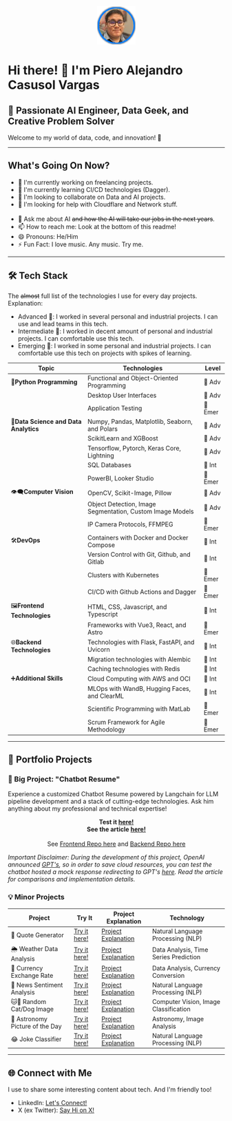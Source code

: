 <p align="center">
  <img src="assets/profile.png" alt="Piero Casusol">
</p>

# Hi there! 👋 I'm Piero Alejandro Casusol Vargas

## 🚀 Passionate AI Engineer, Data Geek, and Creative Problem Solver

Welcome to my world of data, code, and innovation! 🌟

___

## What's Going On Now?

- 🔭 I'm currently working on freelancing projects.
- 🌱 I'm currently learning CI/CD technologies (Dagger).
- 👯 I'm looking to collaborate on Data and AI projects.
- 🤔 I'm looking for help with Cloudflare and Network stuff.
<br><br>
- 💬 Ask me about AI ~~and how the AI will take our jobs in the next years~~.
- 📫 How to reach me: Look at the bottom of this readme!
- 😄 Pronouns: He/Him
- ⚡ Fun Fact: I love music. Any music. Try me.

___

## 🛠️ Tech Stack
The ~~almost~~ full list of the technologies I use for every day projects. Explanation:

- Advanced 🚀: I worked in several personal and industrial projects. I can use and lead teams in this tech.
- Intermediate 🧐: I worked in decent amount of personal and industrial projects. I can comfortable use this tech.
- Emerging 🌱: I worked in some personal and industrial projects. I can comfortable use this tech on projects with spikes of learning.

| Topic| Technologies | Level |
|----------------------------------|------------------------------------------------------------|--------------------|
| 🐍**Python Programming**|Functional and Object-Oriented Programming|🚀 Adv|
||Desktop User Interfaces|🚀 Adv|
||Application Testing|🌱 Emer|
|🧪**Data Science and Data Analytics**|Numpy, Pandas, Matplotlib, Seaborn, and Polars|🚀 Adv|
||ScikitLearn and XGBoost|🚀 Adv|
||Tensorflow, Pytorch, Keras Core, Lightning|🚀 Adv|
||SQL Databases|🧐 Int|
||PowerBI, Looker Studio|🌱 Emer|
|👁‍🗨**Computer Vision**|OpenCV, Scikit-Image, Pillow|🚀 Adv|
||Object Detection, Image Segmentation, Custom Image Models|🚀 Adv|
||IP Camera Protocols, FFMPEG|🌱 Emer|
|🛠️**DevOps**|Containers with Docker and Docker Compose|🧐 Int|
||Version Control with Git, Github, and Gitlab|🧐 Int|
||Clusters with Kubernetes|🌱 Emer|
||CI/CD with Github Actions and Dagger|🌱 Emer|
|🖼️**Frontend Technologies**|HTML, CSS, Javascript, and Typescript|🧐 Int|
||Frameworks with Vue3, React, and Astro|🌱 Emer|
|🌐**Backend Technologies**|Technologies with Flask, FastAPI, and Uvicorn|🧐 Int|
||Migration technologies with Alembic|🧐 Int|
||Caching technologies with Redis|🧐 Int|
|➕**Additional Skills**|Cloud Computing with AWS and OCI|🧐 Int|
||MLOps with WandB, Hugging Faces, and ClearML|🧐 Int|
||Scientific Programming with MatLab|🌱 Emer|
||Scrum Framework for Agile Methodology|🌱 Emer|

___
## 🎨 Portfolio Projects

### 💼 Big Project: "Chatbot Resume"
Experience a customized Chatbot Resume powered by Langchain for LLM pipeline development and a stack of cutting-edge technologies. Ask him anything about my professional and technical expertise!

<p align="center">
<strong>Test it <a href="https://chatapp.intautomation.net">here!</a></strong>
<br>
<strong>See the article <a href="#">here!</a></strong>
<br>
<br>
See <a href="https://github.com/IA-PieroCV/chatresume-frontend">Frontend Repo here</a> and <a href="https://github.com/IA-PieroCV/chatresume-backend">Backend Repo here</a>
</p>

*Important Disclaimer: During the development of this project, OpenAI announced [GPT's](https://openai.com/blog/introducing-gpts), so in order to save cloud resources, you can test the chatbot hosted a mock response redirecting to GPT's [here](https://chat.openai.com/g/g-oK5Dh6p5x-pierocv-chat-resume). Read the article for comparisons and implementation details.*

### 💡 Minor Projects

| Project                     | Try It                                          | Project Explanation                       | Technology                              |
|-----------------------------|----------------------------------------------------|--------------------------------------------|-----------------------------------------|
| 📜 Quote Generator             | [Try it here!](#)                                   | [Project Explanation](#)                  | Natural Language Processing (NLP)     |
| 🌦️ Weather Data Analysis       | [Try it here!](#)                                   | [Project Explanation](#)                  | Data Analysis, Time Series Prediction  |
| 💱 Currency Exchange Rate      | [Try it here!](#)                                   | [Project Explanation](#)                  | Data Analysis, Currency Conversion     |
| 📰 News Sentiment Analysis     | [Try it here!](#)                                   | [Project Explanation](#)                  | Natural Language Processing (NLP)     |
| 🐱🐶 Random Cat/Dog Image       | [Try it here!](#)                                   | [Project Explanation](#)                  | Computer Vision, Image Classification  |
| 🌌 Astronomy Picture of the Day| [Try it here!](#)                                   | [Project Explanation](#)                  | Astronomy, Image Analysis               |
| 😂 Joke Classifier             | [Try it here!](#)                                   | [Project Explanation](#)                  | Natural Language Processing (NLP)     |
___


## 🌐 Connect with Me
I use to share some interesting content about tech. And I'm friendly too!

- LinkedIn: [Let's Connect!](https://www.linkedin.com/in/pierocasusol/)
- X (ex Twitter): [Say Hi on X!](https://twitter.com/PieroCV8)
